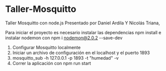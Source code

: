 # Taller-Mosquitto
Taller Mosquitto con node.js
Presentado por Daniel Ardila Y Nicolás Triana,

Para iniciar el proyecto es necesario instalar las dependencias npm install e instalar nodemon con npm i nodemon@2.0.2 --save-dev

1. Configurar Mosquitto localmente
2. Iniciar un archivo de configuración en el localhost y el puerto 1893
3. mosquitto_sub -h 127.0.0.1 -p 1893 -t "humedad" -v
4. Correr la aplicación con npm run start

